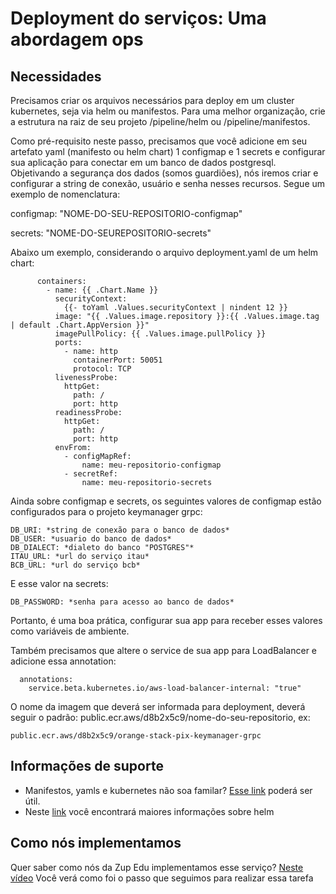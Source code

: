 # Deployment do serviços: Uma abordagem ops


## Necessidades


Precisamos criar os arquivos necessários para deploy em um cluster kubernetes, seja via helm ou manifestos. 
Para uma melhor organização, crie a estrutura na raiz de seu projeto /pipeline/helm ou /pipeline/manifestos.

Como pré-requisito neste passo, precisamos que você adicione em seu artefato yaml (manifesto ou helm chart) 1 configmap
e 1 secrets e configurar sua aplicação para conectar em um banco de dados postgresql. Objetivando a segurança dos dados
(somos guardiões), nós iremos criar e configurar a string de conexão, usuário e senha nesses recursos. Segue um exemplo
de nomenclatura:

configmap: "NOME-DO-SEU-REPOSITORIO-configmap"

secrets: "NOME-DO-SEUREPOSITORIO-secrets"

Abaixo um exemplo, considerando o arquivo deployment.yaml de um helm chart:

```
      containers:
        - name: {{ .Chart.Name }}
          securityContext:
            {{- toYaml .Values.securityContext | nindent 12 }}
          image: "{{ .Values.image.repository }}:{{ .Values.image.tag | default .Chart.AppVersion }}"
          imagePullPolicy: {{ .Values.image.pullPolicy }}
          ports:
            - name: http
              containerPort: 50051
              protocol: TCP
          livenessProbe:
            httpGet:
              path: /
              port: http
          readinessProbe:
            httpGet:
              path: /
              port: http
          envFrom:
            - configMapRef:
                name: meu-repositorio-configmap
            - secretRef:
                name: meu-repositorio-secrets
```

Ainda sobre configmap e secrets, os seguintes valores de configmap estão configurados para o projeto keymanager grpc:

```
DB_URI: *string de conexão para o banco de dados*
DB_USER: *usuario do banco de dados*
DB_DIALECT: *dialeto do banco "POSTGRES"*
ITAU_URL: *url do serviço itau*
BCB_URL: *url do serviço bcb*
```

E esse valor na secrets:

```
DB_PASSWORD: *senha para acesso ao banco de dados*
```

Portanto, é uma boa prática, configurar sua app para receber esses valores como variáveis de ambiente.


Também precisamos que altere o service de sua app para LoadBalancer e adicione essa annotation:

```
  annotations:
    service.beta.kubernetes.io/aws-load-balancer-internal: "true"
```

O nome da imagem que deverá ser informada para deployment, deverá seguir o padrão: public.ecr.aws/d8b2x5c9/nome-do-seu-repositorio, ex:

```
public.ecr.aws/d8b2x5c9/orange-stack-pix-keymanager-grpc
```

## Informações de suporte

- Manifestos, yamls e kubernetes não soa familar? [Esse link](LINK-PARA-O-CONTEUDO) poderá ser útil.
- Neste [link](LINK-PARA-O-CONTEUDO) você encontrará maiores informações sobre helm

## Como nós implementamos
Quer saber como nós da Zup Edu implementamos esse serviço? [Neste vídeo](AQUI-DEVERA-TER-O-LINK-DO-VIDEO-QUE-SERA-EDITADO) Você verá como foi o passo que seguimos para realizar essa tarefa

